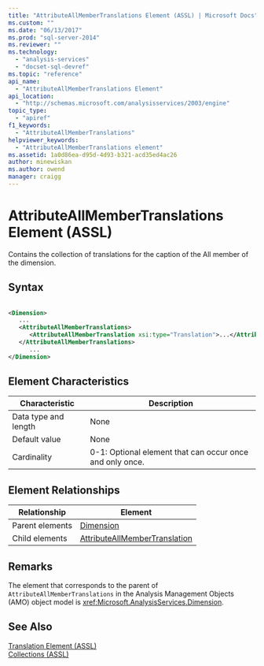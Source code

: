 ```yaml
---
title: "AttributeAllMemberTranslations Element (ASSL) | Microsoft Docs"
ms.custom: ""
ms.date: "06/13/2017"
ms.prod: "sql-server-2014"
ms.reviewer: ""
ms.technology: 
  - "analysis-services"
  - "docset-sql-devref"
ms.topic: "reference"
api_name: 
  - "AttributeAllMemberTranslations Element"
api_location: 
  - "http://schemas.microsoft.com/analysisservices/2003/engine"
topic_type: 
  - "apiref"
f1_keywords: 
  - "AttributeAllMemberTranslations"
helpviewer_keywords: 
  - "AttributeAllMemberTranslations element"
ms.assetid: 1a0d86ea-d95d-4d93-b321-acd35ed4ac26
author: minewiskan
ms.author: owend
manager: craigg
---
```

# AttributeAllMemberTranslations Element (ASSL)
  Contains the collection of translations for the caption of the All member of the dimension.  
  
## Syntax  
  
```xml  
  
<Dimension>  
   ...  
   <AttributeAllMemberTranslations>  
      <AttributeAllMemberTranslation xsi:type="Translation">...</AttributeAllMemberTranslation>  
   </AttributeAllMemberTranslations>  
      ...  
</Dimension>  
```  
  
## Element Characteristics  
  
|Characteristic|Description|  
|--------------------|-----------------|  
|Data type and length|None|  
|Default value|None|  
|Cardinality|0-1: Optional element that can occur once and only once.|  
  
## Element Relationships  
  
|Relationship|Element|  
|------------------|-------------|  
|Parent elements|[Dimension](../objects/dimension-element-assl.md)|  
|Child elements|[AttributeAllMemberTranslation](../objects/translation-element-assl.md)|  
  
## Remarks  
 The element that corresponds to the parent of `AttributeAllMemberTranslations` in the Analysis Management Objects (AMO) object model is <xref:Microsoft.AnalysisServices.Dimension>.  
  
## See Also  
 [Translation Element &#40;ASSL&#41;](translations-element-assl.md)   
 [Collections &#40;ASSL&#41;](collections-assl.md)  
  
  
